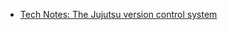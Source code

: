 - [Tech Notes: The Jujutsu version control system](https://neugierig.org/software/blog/2024/12/jujutsu.html)